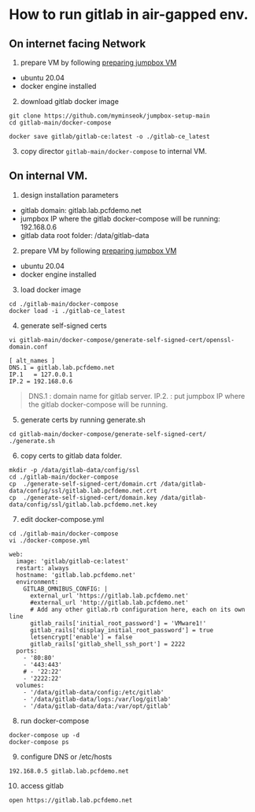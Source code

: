# How to run gitlab in air-gapped env.

## On internet facing Network

1. prepare VM by following [preparing jumpbox VM](https://github.com/myminseok/jumpbox-setup-main/blob/main/offline/jumpbox.md)
- ubuntu 20.04
- docker engine installed

2. download gitlab docker image
```
git clone https://github.com/myminseok/jumpbox-setup-main
cd gitlab-main/docker-compose

docker save gitlab/gitlab-ce:latest -o ./gitlab-ce_latest
```
3. copy director `gitlab-main/docker-compose` to internal VM.

## On internal VM.
1. design installation parameters
- gitlab domain: gitlab.lab.pcfdemo.net
- jumpbox IP where the gitlab docker-compose will be running: 192.168.0.6 
- gitlab data root folder: /data/gitlab-data
 
2. prepare VM by following [preparing jumpbox VM](https://github.com/myminseok/jumpbox-setup-main/blob/main/offline/jumpbox.md)
- ubuntu 20.04
- docker engine installed

3. load docker image
```
cd ./gitlab-main/docker-compose
docker load -i ./gitlab-ce_latest
```
4. generate self-signed certs
```
vi gitlab-main/docker-compose/generate-self-signed-cert/openssl-domain.conf

[ alt_names ]
DNS.1 = gitlab.lab.pcfdemo.net
IP.1   = 127.0.0.1
IP.2 = 192.168.0.6
```
> DNS.1 : domain name for gitlab server.
> IP.2. : put jumpbox IP where the gitlab docker-compose will be running.

5. generate certs by running generate.sh
```
cd gitlab-main/docker-compose/generate-self-signed-cert/
./generate.sh
```
6. copy certs to gitlab data folder.
```
mkdir -p /data/gitlab-data/config/ssl
cd ./gitlab-main/docker-compose
cp  ./generate-self-signed-cert/domain.crt /data/gitlab-data/config/ssl/gitlab.lab.pcfdemo.net.crt
cp  ./generate-self-signed-cert/domain.key /data/gitlab-data/config/ssl/gitlab.lab.pcfdemo.net.key
```

7. edit docker-compose.yml
```
cd ./gitlab-main/docker-compose
vi ./docker-compose.yml

web:
  image: 'gitlab/gitlab-ce:latest'
  restart: always
  hostname: 'gitlab.lab.pcfdemo.net'
  environment:
    GITLAB_OMNIBUS_CONFIG: |
      external_url 'https://gitlab.lab.pcfdemo.net'
      #external_url 'http://gitlab.lab.pcfdemo.net'
      # Add any other gitlab.rb configuration here, each on its own line
      gitlab_rails['initial_root_password'] = 'VMware1!'
      gitlab_rails['display_initial_root_password'] = true
      letsencrypt['enable'] = false
      gitlab_rails['gitlab_shell_ssh_port'] = 2222
  ports:
    - '80:80'
    - '443:443'
    # - '22:22'
    - '2222:22'
  volumes:
    - '/data/gitlab-data/config:/etc/gitlab'
    - '/data/gitlab-data/logs:/var/log/gitlab'
    - '/data/gitlab-data/data:/var/opt/gitlab'
  ```
  
8. run docker-compose
```
docker-compose up -d
docker-compose ps
```
9. configure DNS or /etc/hosts
```
192.168.0.5 gitlab.lab.pcfdemo.net
```
10. access gitlab
```
open https://gitlab.lab.pcfdemo.net
```
  
